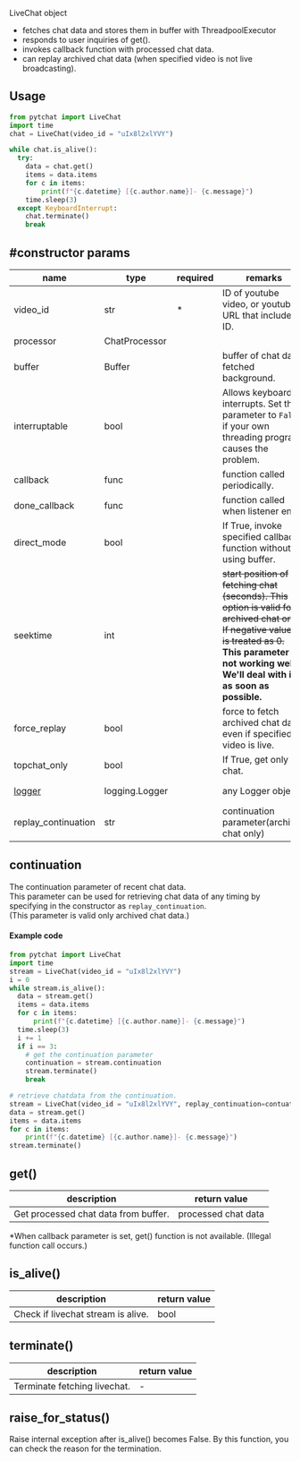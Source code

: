 LiveChat object 
+ fetches chat data and stores them in buffer with ThreadpoolExecutor
+ responds to user inquiries of get().
+ invokes callback function with processed chat data.
+ can replay archived chat data (when specified  video is not live broadcasting).
## Usage
```python
from pytchat import LiveChat
import time
chat = LiveChat(video_id = "uIx8l2xlYVY")

while chat.is_alive():
  try:
    data = chat.get()
    items = data.items
    for c in items:
        print(f"{c.datetime} [{c.author.name}]- {c.message}")
    time.sleep(3)
  except KeyboardInterrupt:
    chat.terminate()
    break
```
## #constructor params

name|type|required|remarks|default value
---|---|---|---|---
video_id|str|*|ID of youtube video, or youtube URL that includes ID.|-
processor|ChatProcessor|||DefaultProcessor
buffer|Buffer||buffer of chat data fetched background.|Buffer(maxsize=20)
interruptable|bool||Allows keyboard interrupts. Set this parameter to `False` if your own threading program causes the problem.|True
callback|func||function called periodically.|None
done_callback|func||function called when listener ends.|None
direct_mode|bool| |If True, invoke specified callback function without using buffer.|False
seektime|int| |~~start position of fetching chat (seconds). This option is valid for archived chat only. If negative value, it is treated as 0.~~ **This parameter is not working well. We'll deal with it as soon as possible.**|0
force_replay|bool| |force to fetch archived chat data, even if specified video is live.|False
topchat_only|bool| |If True, get only top chat.|False
[logger](https://github.com/taizan-hokuto/pytchat/wiki/Logging-pytchat)|logging.Logger| |any Logger object|internal logger(set NullHandler)
replay_continuation|str| |continuation parameter(archived chat only)|None

## continuation
The continuation parameter of recent chat data.<br>
This parameter can be used for retrieving chat data of any timing by specifying in the constructor as `replay_continuation`.<br>
(This parameter is valid only archived chat data.)
#### Example code
```python
from pytchat import LiveChat
import time
stream = LiveChat(video_id = "uIx8l2xlYVY")
i = 0
while stream.is_alive():
  data = stream.get()
  items = data.items
  for c in items:
      print(f"{c.datetime} [{c.author.name}]- {c.message}")
  time.sleep(3)
  i += 1
  if i == 3:
    # get the continuation parameter
    continuation = stream.continuation
    stream.terminate()
    break

# retrieve chatdata from the continuation.
stream = LiveChat(video_id = "uIx8l2xlYVY", replay_continuation=contuation)
data = stream.get()
items = data.items
for c in items:
    print(f"{c.datetime} [{c.author.name}]- {c.message}")
stream.terminate()
```

## get()
description|return value
---|---
Get processed chat data from buffer.|processed chat data

*When callback parameter is set, get() function is not available. (Illegal function call occurs.)

## is_alive()
description|return value
---|---
Check if livechat stream is alive.|bool

## terminate()
description|return value
---|---
Terminate fetching livechat.|-


## raise_for_status()
Raise internal exception after is_alive()  becomes False.
By this function, you can check the reason for the termination.


